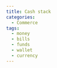 ```yaml
---
title: Cash stack
categories:
  - Commerce
tags:
  - money
  - bills
  - funds
  - wallet
  - currency
---
```

